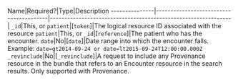  Name|Required?|Type|Description
---------------|----------------------------------------|---------------------------------------------------------------|
 `_id`|This, or `patient`|[`token`]|The logical resource ID associated with the resource
 `patient`|This, or `_id`|[`reference`]|The patient who has the encounter.
 `date`|No|[`date`]|Date range into which the encounter falls. Example: `date=gt2014-09-24 or date=lt2015-09-24T12:00:00.000Z`
 `_revinclude`|No|[`_revinclude`]|A request to include any Provenance resource in the bundle that refers to an Encounter resource in the search results. Only supported with Provenance.
